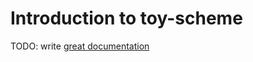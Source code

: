 # Introduction to toy-scheme

TODO: write [great documentation](http://jacobian.org/writing/what-to-write/)
